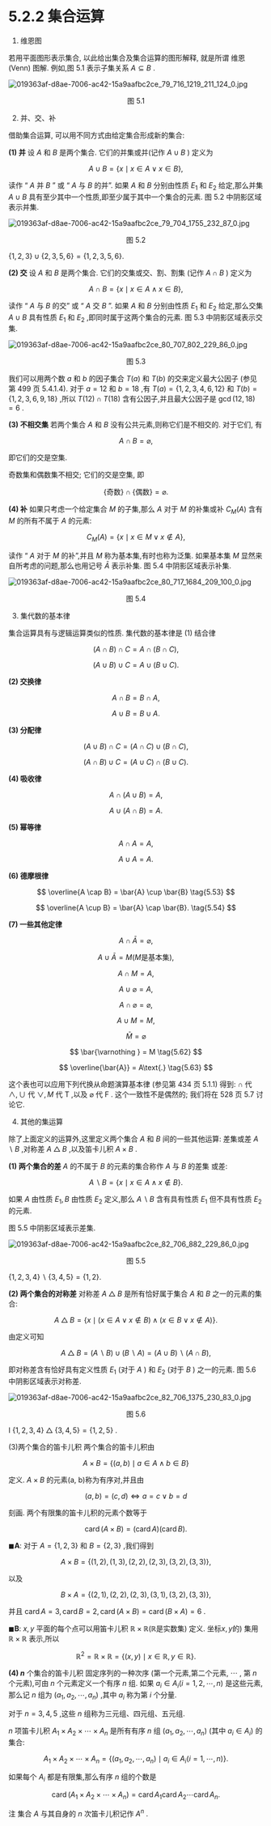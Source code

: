 # 5.2.2 集合运算

1. 维恩图

若用平面图形表示集合, 以此给出集合及集合运算的图形解释, 就是所谓 维恩 (Venn) 图解. 例如,图 5.1 表示子集关系 $A \subseteq  B$ .

![019363af-d8ae-7006-ac42-15a9aafbc2ce_79_716_1219_211_124_0.jpg](/images/019363af-d8ae-7006-ac42-15a9aafbc2ce_79_716_1219_211_124_0.jpg)

<center>图 5.1</center>

2. 并、交、补

借助集合运算, 可以用不同方式由给定集合形成新的集合:

**(1) 并** 设 $A$ 和 $B$ 是两个集合. 它们的并集或并(记作 $A \cup  B$ ) 定义为

$$
A \cup  B = \{ x \mid  x \in  A \vee  x \in  B\} , \tag{5.39}
$$

读作 “ $A$ 并 $B$ ” 或 “ $A$ 与 $B$ 的并”. 如果 $A$ 和 $B$ 分别由性质 ${E}_{1}$ 和 ${E}_{2}$ 给定,那么并集 $A \cup  B$ 具有至少其中一个性质,即至少属于其中一个集合的元素. 图 5.2 中阴影区域表示并集.

![019363af-d8ae-7006-ac42-15a9aafbc2ce_79_704_1755_232_87_0.jpg](/images/019363af-d8ae-7006-ac42-15a9aafbc2ce_79_704_1755_232_87_0.jpg)

<center>图 5.2</center>

$\{ 1,2,3\}  \cup  \{ 2,3,5,6\}  = \{ 1,2,3,5,6\} .$

**(2) 交** 设 $A$ 和 $B$ 是两个集合. 它们的交集或交、割、割集 (记作 $A \cap  B$ ) 定义为

$$
A \cap  B = \{ x \mid  x \in  A \land  x \in  B\} , \tag{5.40}
$$

读作 “ $A$ 与 $B$ 的交” 或 “ $A$ 交 $B$ ”. 如果 $A$ 和 $B$ 分别由性质 ${E}_{1}$ 和 ${E}_{2}$ 给定,那么交集 $A \cup  B$ 具有性质 ${E}_{1}$ 和 ${E}_{2}$ ,即同时属于这两个集合的元素. 图 5.3 中阴影区域表示交集.

![019363af-d8ae-7006-ac42-15a9aafbc2ce_80_707_802_229_86_0.jpg](/images/019363af-d8ae-7006-ac42-15a9aafbc2ce_80_707_802_229_86_0.jpg)

<center>图 5.3</center>

我们可以用两个数 $a$ 和 $b$ 的因子集合 $T\left( a\right)$ 和 $T\left( b\right)$ 的交来定义最大公因子 (参见第 499 页 5.4.1.4). 对于 $a = {12}$ 和 $b = {18}$ ,有 $T\left( a\right)  = \{ 1,2,3,4,6,{12}\}$ 和 $T\left( b\right)  = \{ 1,2,3,6,9,{18}\}$ ,所以 $T\left( {12}\right)  \cap  T\left( {18}\right)$ 含有公因子,并且最大公因子是 $\gcd \left( {{12},{18}}\right)  = 6$ .

**(3) 不相交集** 若两个集合 $A$ 和 $B$ 没有公共元素,则称它们是不相交的. 对于它们, 有

$$
A \cap  B = \varnothing , \tag{5.41}
$$

即它们的交是空集.

奇数集和偶数集不相交; 它们的交是空集, 即

$$
\{ \text{奇数}\}  \cap  \{ \text{偶数}\}  = \varnothing \text{.}
$$

**(4) 补** 如果只考虑一个给定集合 $M$ 的子集,那么 $A$ 对于 $M$ 的补集或补 ${C}_{M}\left( A\right)$ 含有 $M$ 的所有不属于 $A$ 的元素:

$$
{C}_{M}\left( A\right)  = \{ x \mid  x \in  M \vee  x \notin  A\} , \tag{5.42}
$$

读作 “ $A$ 对于 $M$ 的补”,并且 $M$ 称为基本集,有时也称为泛集. 如果基本集 $M$ 显然来自所考虑的问题,那么也用记号 $\bar{A}$ 表示补集. 图 5.4 中阴影区域表示补集.

![019363af-d8ae-7006-ac42-15a9aafbc2ce_80_717_1684_209_100_0.jpg](/images/019363af-d8ae-7006-ac42-15a9aafbc2ce_80_717_1684_209_100_0.jpg)

<center>图 5.4</center>

3. 集代数的基本律

集合运算具有与逻辑运算类似的性质. 集代数的基本律是 (1) 结合律

$$
\left( {A \cap  B}\right)  \cap  C = A \cap  \left( {B \cap  C}\right) , \tag{5.43}
$$

$$
\left( {A \cup  B}\right)  \cup  C = A \cup  \left( {B \cup  C}\right) . \tag{5.44}
$$

**(2) 交换律**

$$
A \cap  B = B \cap  A, \tag{5.45}
$$

$$
A \cup  B = B \cup  A. \tag{5.46}
$$

**(3) 分配律**

$$
\left( {A \cup  B}\right)  \cap  C = \left( {A \cap  C}\right)  \cup  \left( {B \cap  C}\right) , \tag{5.47}
$$

$$
\left( {A \cap  B}\right)  \cup  C = \left( {A \cup  C}\right)  \cap  \left( {B \cup  C}\right) . \tag{5.48}
$$

**(4) 吸收律**

$$
A \cap  \left( {A \cup  B}\right)  = A, \tag{5.49}
$$

$$
A \cup  \left( {A \cap  B}\right)  = A\text{.} \tag{5.50}
$$

**(5) 幂等律**

$$
A \cap  A = A, \tag{5.51}
$$

$$
A \cup  A = A. \tag{5.52}
$$

**(6) 德摩根律**

$$
\overline{A \cap  B} = \bar{A} \cup  \bar{B} \tag{5.53}
$$

$$
\overline{A \cup  B} = \bar{A} \cap  \bar{B}. \tag{5.54}
$$

**(7) 一些其他定律**

$$
A \cap  \bar{A} = \varnothing , \tag{5.55}
$$

$$
A \cup  \bar{A} = M\left( {M\text{是基本集}}\right) , \tag{5.56}
$$

$$
A \cap  M = A, \tag{5.57}
$$

$$
A \cup  \varnothing  = A, \tag{5.58}
$$

$$
A \cap  \varnothing  = \varnothing , \tag{5.59}
$$

$$
A \cup  M = M, \tag{5.60}
$$

$$
\bar{M} = \varnothing  \tag{5.61}
$$

$$
\bar{\varnothing } = M \tag{5.62}
$$

$$
\overline{\bar{A}} = A\text{.} \tag{5.63}
$$

这个表也可以应用下列代换从命题演算基本律 (参见第 434 页 5.1.1) 得到: $\cap$ 代 $\land  , \cup$ 代 $\vee  , M$ 代 $\mathrm{T}$ ,以及 $\varnothing$ 代 $\mathrm{F}$ . 这个一致性不是偶然的; 我们将在 528 页 5.7 讨论它.

4. 其他的集运算

除了上面定义的运算外,这里定义两个集合 $A$ 和 $B$ 间的一些其他运算: 差集或差 $A \smallsetminus  B$ ,对称差 $A\bigtriangleup B$ ,以及笛卡儿积 $A \times  B$ .

**(1) 两个集合的差** $A$ 的不属于 $B$ 的元素的集合称作 $A$ 与 $B$ 的差集 或差:

$$
A \smallsetminus  B = \{ x \mid  x \in  A \land  x \notin  B\} . \tag{5.64a}
$$

如果 $A$ 由性质 ${E}_{1}, B$ 由性质 ${E}_{2}$ 定义,那么 $A \smallsetminus  B$ 含有具有性质 ${E}_{1}$ 但不具有性质 ${E}_{2}$ 的元素.

图 5.5 中阴影区域表示差集.

![019363af-d8ae-7006-ac42-15a9aafbc2ce_82_706_882_229_86_0.jpg](/images/019363af-d8ae-7006-ac42-15a9aafbc2ce_82_706_882_229_86_0.jpg)

<center>图 5.5</center>

$\{ 1,2,3,4\}  \smallsetminus  \{ 3,4,5\}  = \{ 1,2\} .$

**(2) 两个集合的对称差** 对称差 $A\bigtriangleup B$ 是所有恰好属于集合 $A$ 和 $B$ 之一的元素的集合:

$$
A\bigtriangleup B = \{ x \mid  \left( {x \in  A \vee  x \notin  B}\right)  \land  \left( {x \in  B \vee  x \notin  A}\right) \} . \tag{5.64b}
$$

由定义可知

$$
A\bigtriangleup B = \left( {A \smallsetminus  B}\right)  \cup  \left( {B \smallsetminus  A}\right)  = \left( {A \cup  B}\right)  \smallsetminus  \left( {A \cap  B}\right) , \tag{5.64c}
$$

即对称差含有恰好具有定义性质 ${E}_{1}$ (对于 $A$ ) 和 ${E}_{2}$ (对于 $B$ ) 之一的元素. 图 5.6 中阴影区域表示对称差.

![019363af-d8ae-7006-ac42-15a9aafbc2ce_82_706_1375_230_83_0.jpg](/images/019363af-d8ae-7006-ac42-15a9aafbc2ce_82_706_1375_230_83_0.jpg)

<center>图 5.6</center>

I $\{ 1,2,3,4\} \bigtriangleup \{ 3,4,5\}  = \{ 1,2,5\}$ .

(3)两个集合的笛卡儿积 两个集合的笛卡儿积由

$$
A \times  B = \{ \left( {a, b}\right)  \mid  a \in  A \land  b \in  B\}  \tag{5.65a}
$$

定义. $A \times  B$ 的元素(a, b)称为有序对,并且由

$$
\left( {a, b}\right)  = \left( {c, d}\right)  \Leftrightarrow  a = c \vee  b = d \tag{5.65b}
$$

刻画. 两个有限集的笛卡儿积的元素个数等于

$$
\operatorname{card}\left( {A \times  B}\right)  = \left( {\operatorname{card}A}\right) \left( {\operatorname{card}B}\right) . \tag{5.65c}
$$

$\blacksquare \mathbf{A}$: 对于 $A = \{ 1,2,3\}$ 和 $B = \{ 2,3\}$ ,我们得到

$$
A \times  B = \{ \left( {1,2}\right) ,\left( {1,3}\right) ,\left( {2,2}\right) ,\left( {2,3}\right) ,\left( {3,2}\right) ,\left( {3,3}\right) \} ,
$$

以及

$$
B \times  A = \{ \left( {2,1}\right) ,\left( {2,2}\right) ,\left( {2,3}\right) ,\left( {3,1}\right) ,\left( {3,2}\right) ,\left( {3,3}\right) \} ,
$$

并且 $\operatorname{card}A = 3,\operatorname{card}B = 2,\operatorname{card}\left( {A \times  B}\right)  = \operatorname{card}\left( {B \times  A}\right)  = 6$ .

$\blacksquare \mathbf{B}$: $x, y$ 平面的每个点可以用笛卡儿积 $\mathbb{R} \times  \mathbb{R}\left( {\mathbb{R}\text{是实数集) 定义. 坐标}x, y\text{的}}\right)$ 集用 $\mathbb{R} \times  \mathbb{R}$ 表示,所以

$$
{\mathbb{R}}^{2} = \mathbb{R} \times  \mathbb{R} = \{ \left( {x, y}\right)  \mid  x \in  \mathbb{R}, y \in  \mathbb{R}\} .
$$

**(4) $n$** 个集合的笛卡儿积 固定序列的一种次序 (第一个元素,第二个元素, $\cdots$ , 第 $n$ 个元素),可由 $n$ 个元素定义一个有序 $n$ 组. 如果 ${a}_{i} \in  {A}_{i}\left( {i = 1,2,\cdots , n}\right)$ 是这些元素,那么记 $n$ 组为 $\left( {{a}_{1},{a}_{2},\cdots ,{a}_{n}}\right)$ ,其中 ${a}_{i}$ 称为第 $i$ 个分量.

对于 $n = 3,4,5$ ,这些 $n$ 组称为三元组、四元组、五元组.

$n$ 项笛卡儿积 ${A}_{1} \times  {A}_{2} \times  \cdots  \times  {A}_{n}$ 是所有有序 $n$ 组 $\left( {{a}_{1},{a}_{2},\cdots ,{a}_{n}}\right)$ (其中 $\left. {{a}_{i} \in  {A}_{i}}\right)$ 的集合:

$$
{A}_{1} \times  {A}_{2} \times  \cdots  \times  {A}_{n} = \left\{  {\left( {{a}_{1},{a}_{2},\cdots ,{a}_{n}}\right)  \mid  {a}_{i} \in  {A}_{i}\left( {i = 1,\cdots , n}\right) }\right\}  . \tag{5.66a}
$$

如果每个 ${A}_{i}$ 都是有限集,那么有序 $n$ 组的个数是

$$
\operatorname{card}\left( {{A}_{1} \times  {A}_{2} \times  \cdots  \times  {A}_{n}}\right)  = \operatorname{card}{A}_{1}\operatorname{card}{A}_{2}\cdots \operatorname{card}{A}_{n}. \tag{5.66b}
$$

注 集合 $A$ 与其自身的 $n$ 次笛卡儿积记作 ${A}^{n}$ .
